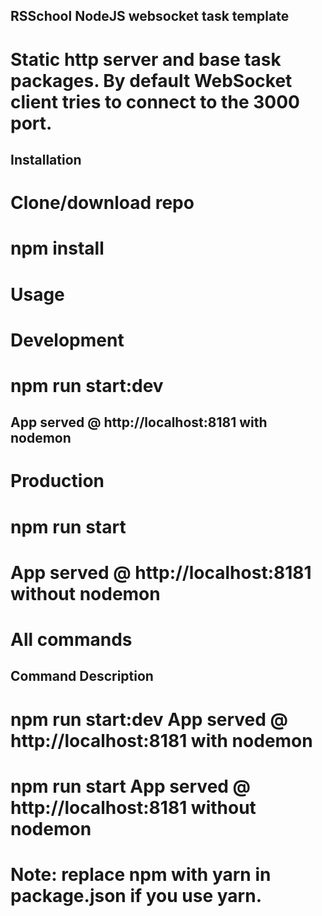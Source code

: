 ## RSSchool NodeJS websocket task template
# Static http server and base task packages. By default WebSocket client tries to connect to the 3000 port.

## Installation
# Clone/download repo
# npm install
# Usage
# Development

# npm run start:dev

## App served @ http://localhost:8181 with nodemon
# Production

# npm run start

# App served @ http://localhost:8181 without nodemon
# All commands

## Command	Description
# npm run start:dev	App served @ http://localhost:8181 with nodemon
# npm run start	App served @ http://localhost:8181 without nodemon
# Note: replace npm with yarn in package.json if you use yarn.